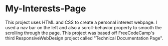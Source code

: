 # My-Interests-Page
This project uses HTML and CSS to create a personal interest webpage.  I used a nav bar on the left and also a scroll-behavior property to smooth the scrolling through the page. This project was based off FreeCodeCamp's third ResponsiveWebDesign project called "Technical Documentation Page".
